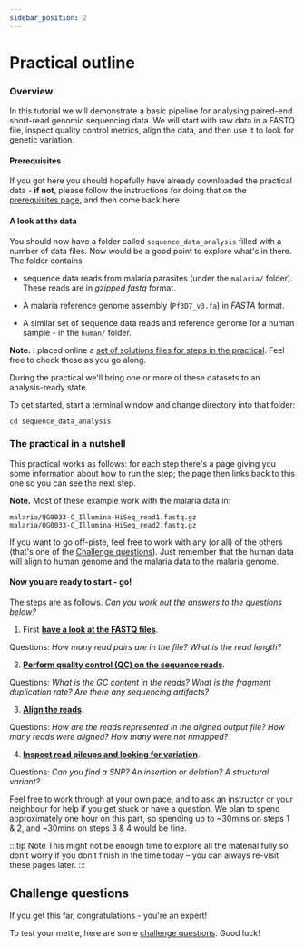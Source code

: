```yaml
---
sidebar_position: 2
---
```


# Practical outline

### Overview 

In this tutorial we will demonstrate a basic pipeline for analysing paired-end short-read genomic
sequencing data. We will start with raw data in a FASTQ file, inspect quality control metrics,
align the data, and then use it to look for genetic variation.

#### Prerequisites

If you got here you should hopefully have already downloaded the practical data - **if not**, please
follow the instructions for doing that on the [prerequisites page](Prerequisites.md), and then come
back here.

#### A look at the data

You should now have a folder called `sequence_data_analysis` filled with a number of data
files. Now would be a good point to explore what's in there.  The folder contains

- sequence data reads from malaria parasites (under the `malaria/` folder). These reads are in
  *gzipped fastq* format.

- A malaria reference genome assembly (`Pf3D7_v3.fa`) in *FASTA* format.

- A similar set of sequence data reads and reference genome for a human sample - in the `human/` folder.

**Note.** I placed online a
[set of solutions files for steps in the practical](https://www.well.ox.ac.uk/~gav/projects/oxford_statgen_summer_school/sequence_data_analysis/solutions).
Feel free to check these as you go along.

During the practical we'll bring one or more of these datasets to an analysis-ready state.

To get started, start a terminal window and change directory into that folder:
```
cd sequence_data_analysis
```

### The practical in a nutshell

This practical works as follows: for each step there's a page giving you some information about how
to run the step; the page then links back to this one so you can see the next step. 

**Note.** Most of these example work with the malaria data in:
```
malaria/QG0033-C_Illumina-HiSeq_read1.fastq.gz
malaria/QG0033-C_Illumina-HiSeq_read2.fastq.gz
```

If you want to go off-piste, feel free to work with any (or all) of the others (that's one of the
[Challenge questions](Challenge_questions.md)). Just remember that the human data will align to
human genome and the malaria data to the malaria genome.

#### Now you are ready to start - go!

The steps are as follows. *Can you work out the answers to the questions below?*

1. First **[have a look at the FASTQ files](Inspecting_the_fastqs.md)**.  

Questions: *How many read pairs are in the file?  What is the read length?*

2. **[Perform quality control (QC) on the sequence reads](Quality_control.md)**.  

Questions: *What is the GC content in the reads? What is the fragment duplication rate? Are there
any sequencing artifacts?*

3. **[Align the reads](Aligning_reads.md)**.

Questions: *How are the reads represented in the aligned output file?  How many reads were aligned?  How many were not nmapped?*

4. **[Inspect read pileups and looking for variation](Viewing_alignments.md)**.

Questions: *Can you find a SNP?  An insertion or deletion?  A structural variant?*

Feel free to work through at your own pace, and to ask an instructor or your neighbour for help if you get stuck or
have a question. We plan to spend approximately one hour on this part, so spending up to ~30mins on steps 1 & 2, and
~30mins on steps 3 & 4 would be fine. 

:::tip Note
This might not be enough time to explore all the material fully so don’t worry if
you don’t finish in the time today – you can always re-visit these pages later.
:::

## Challenge questions

If you get this far, congratulations - you're an expert!

To test your mettle, here are some [challenge questions](Challenge_questions.md).  Good luck!


